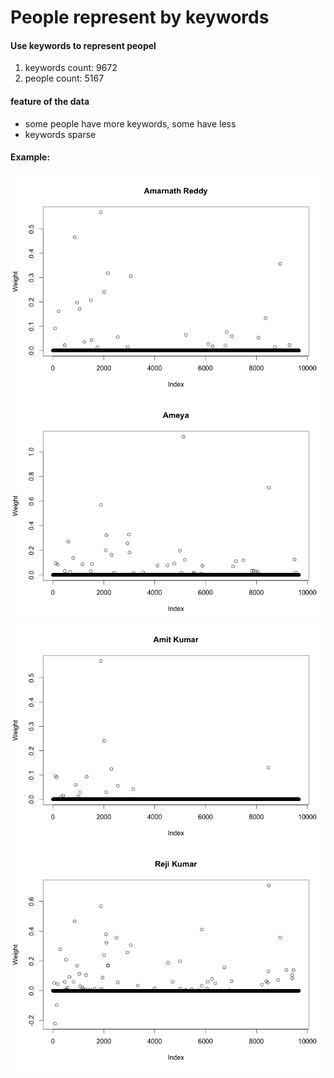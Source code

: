 # People represent by keywords

#### Use keywords to represent peopel

1. keywords count: 9672
2. people count: 5167

#### feature of the data

- some people have more keywords, some have less
- keywords sparse

#### Example:

<img alt="person-weight-01" src="../img/person-weight-01.png"/>
<img alt="person-weight-02" src="../img/people-weight-02.png"/>
<img alt="person-weight-03" src="../img/people-weight-03.png"/>
<img alt="person-weight-04" src="../img/people-weight-04.png"/>
